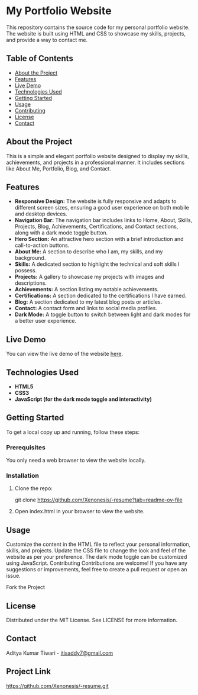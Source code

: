 # My Portfolio Website

This repository contains the source code for my personal portfolio website. The website is built using HTML and CSS to showcase my skills, projects, and provide a way to contact me.

## Table of Contents
- [About the Project](#about-the-project)
- [Features](#features)
- [Live Demo](#live-demo)
- [Technologies Used](#technologies-used)
- [Getting Started](#getting-started)
- [Usage](#usage)
- [Contributing](#contributing)
- [License](#license)
- [Contact](#contact)

## About the Project

This is a simple and elegant portfolio website designed to display my skills, achievements, and projects in a professional manner. It includes sections like About Me, Portfolio, Blog, and Contact.

## Features

- **Responsive Design:** The website is fully responsive and adapts to different screen sizes, ensuring a good user experience on both mobile and desktop devices.
- **Navigation Bar:** The navigation bar includes links to Home, About, Skills, Projects, Blog, Achievements, Certifications, and Contact sections, along with a dark mode toggle button.
- **Hero Section:** An attractive hero section with a brief introduction and call-to-action buttons.
- **About Me:** A section to describe who I am, my skills, and my background.
- **Skills:** A dedicated section to highlight the technical and soft skills I possess.
- **Projects:** A gallery to showcase my projects with images and descriptions.
- **Achievements:** A section listing my notable achievements.
- **Certifications:** A section dedicated to the certifications I have earned.
- **Blog:** A section dedicated to my latest blog posts or articles.
- **Contact:** A contact form and links to social media profiles.
- **Dark Mode:** A toggle button to switch between light and dark modes for a better user experience.

## Live Demo

You can view the live demo of the website [here](https://itisaddy.netlify.app/).

## Technologies Used

- **HTML5**
- **CSS3**
- **JavaScript (for the dark mode toggle and interactivity)**

## Getting Started

To get a local copy up and running, follow these steps:

### Prerequisites

You only need a web browser to view the website locally.


### Installation

1. Clone the repo:
   
   git clone https://github.com/Xenonesis/-resume?tab=readme-ov-file

2. Open index.html in your browser to view the website.


## Usage

Customize the content in the HTML file to reflect your personal information, skills, and projects.
Update the CSS file to change the look and feel of the website as per your preference.
The dark mode toggle can be customized using JavaScript.
Contributing
Contributions are welcome! If you have any suggestions or improvements, feel free to create a pull request or open an issue.

Fork the Project


## License
Distributed under the MIT License. See LICENSE for more information.

## Contact
Aditya Kumar Tiwari - itisaddy7@gmail.com

## Project Link
 https://github.com/Xenonesis/-resume.git